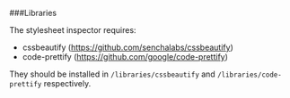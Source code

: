 ###Libraries

The stylesheet inspector requires:

- cssbeautify (https://github.com/senchalabs/cssbeautify)
- code-prettify (https://github.com/google/code-prettify)

They should be installed in `/libraries/cssbeautify` and 
`/libraries/code-prettify` respectively.